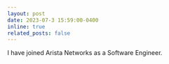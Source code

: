 ```yaml
---
layout: post
date: 2023-07-3 15:59:00-0400
inline: true
related_posts: false
---
```


I have joined Arista Networks as a Software Engineer.
